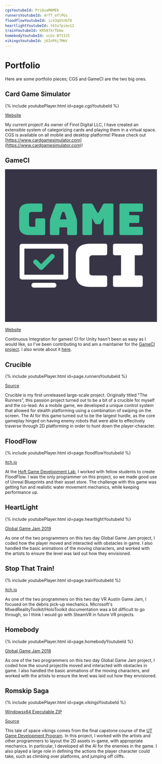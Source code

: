 ```yaml
---
cgsYoutubeId: PriDuaM6MEk
runnersYoutubeId: 4rTT_eflPGs
floodflowYoutubeId: icV3qGtnbf8
heartlightYoutubeId: t6Io7pimv1I
trainYoutubeId: KR587XrTb6w
homebodyYoutubeId: sLGs-B7t3JI
vikingsYoutubeId: j6InP6j7MmY
---
```


# Portfolio

Here are some portfolio pieces; CGS and GameCI are the two big ones.

## Card Game Simulator

{% include youtubePlayer.html id=page.cgsYoutubeId %}

[Website](https://www.cardgamesimulator.com)

My current project! 
As owner of Finol Digital LLC, I have created an extensible system of categorizing cards and playing them in a virtual space. 
CGS is available on all mobile and desktop platforms! 
Please check out [https://www.cardgamesimulator.com](https://www.cardgamesimulator.com)!

## GameCI

![GameCI](assets/img/game-ci-brand-logo-wordmark.svg)

[Website](https://game.ci/)

Continuous Integration for games! 
CI for Unity hasn't been as easy as I would like, so I've been contributing to and am a maintainer for the [GameCI project](https://game.ci/). 
I also wrote about it [here](gameci-1_intro.html).

## Crucible

{% include youtubePlayer.html id=page.runnersYoutubeId %}

[Source](https://github.com/davidmfinol/Crucible) 

Crucible is my first unreleased large-scale project. 
Originally titled "The Runners", this passion project turned out to be a bit of a crucible for myself and the co-lead. 
As a mobile game, we developed a unique control system that allowed for stealth platforming using a combination of swiping on the screen. 
The AI for this game turned out to be the largest hurdle, as the core gameplay hinged on having enemy robots that were able to effectively traverse through 2D platforming in order to hunt down the player-character.

## FloodFlow

{% include youtubePlayer.html id=page.floodflowYoutubeId %}

[itch.io](https://nlcsc.itch.io/floodflow)

At the [Hoft Game Development Lab](https://www.gamedevelopmentlab.com/), I worked with fellow students to create FloodFlow. 
I was the only programmer on this project, so we made good use of Unreal Blueprints and their asset store. 
The challenge with this game was getting fun and realistic water movement mechanics, while keeping performance up.

## HeartLight

{% include youtubePlayer.html id=page.heartlightYoutubeId %}

[Global Game Jam 2019](https://globalgamejam.org/2019/games/heart-light)

As one of the two programmers on this two day Global Game Jam project, I coded how the player moved and interacted with obstacles in game. 
I also handled the basic animations of the moving characters, and worked with the artists to ensure the level was laid out how they envisioned.

## Stop That Train!

{% include youtubePlayer.html id=page.trainYoutubeId %}

[itch.io](https://davidmfinol.itch.io/stop-that-train)

As one of the two programmers on this two day VR Austin Game Jam, I focused on the debris pick-up mechanics. 
Microsoft's MixedRealityToolkit/HoloToolkit documentation was a bit difficult to go through, so I think I would go with SteamVR in future VR projects.

## Homebody

{% include youtubePlayer.html id=page.homebodyYoutubeId %}

[Global Game Jam 2018](https://globalgamejam.org/2018/games/homebody)

As one of the two programmers on this two day Global Game Jam project, I coded how the sound projectile moved and interacted with obstacles in game. 
I also handled the basic animations of the moving characters, and worked with the artists to ensure the level was laid out how they envisioned.

## Romskip Saga

{% include youtubePlayer.html id=page.vikingsYoutubeId %}

[Windowsx64 Executable ZIP](https://drive.google.com/uc?id=12o87ILuhbaI6FuFteKO1Jt7vH8ZgbcnM&export=download)

[Source](https://github.com/davidmfinol/Spikings-A_Tale_Of_Space_Vikings)

This tale of space vikings comes from the final capstone course of the [UT Game Development Program](https://gamedev.utexas.edu/). 
In this project, I worked with the artists and other programmers to layout the 2D assets in-game, with appropriate mechanics. 
In particular, I developed all the AI for the enemies in the game. 
I also played a large role in defining the actions the player character could take, such as climbing over platforms, and jumping off cliffs.
